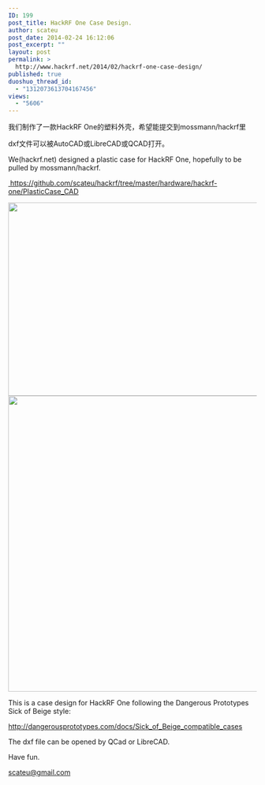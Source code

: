 ```yaml
---
ID: 199
post_title: HackRF One Case Design.
author: scateu
post_date: 2014-02-24 16:12:06
post_excerpt: ""
layout: post
permalink: >
  http://www.hackrf.net/2014/02/hackrf-one-case-design/
published: true
duoshuo_thread_id:
  - "1312073613704167456"
views:
  - "5606"
---
```

我们制作了一款HackRF One的塑料外壳，希望能提交到mossmann/hackrf里

dxf文件可以被AutoCAD或LibreCAD或QCAD打开。

We(hackrf.net) designed a plastic case for HackRF One, hopefully to be pulled by mossmann/hackrf.

<a href="https://github.com/scateu/hackrf/tree/master/hardware/hackrf-one/PlasticCase_CAD"> https://github.com/scateu/hackrf/tree/master/hardware/hackrf-one/PlasticCase_CAD</a>

<img class="alignnone" alt="" src="https://github.com/scateu/hackrf/raw/master/hardware/hackrf-one/PlasticCase_CAD/HackRF_One_Case.png" width="800" height="392" />

<img class="alignnone" alt="" src="https://github.com/scateu/hackrf/raw/master/hardware/hackrf-one/PlasticCase_CAD/Case_With_HackRF.png" width="800" height="600" />

This is a case design for HackRF One following the Dangerous Prototypes Sick of
Beige style:

http://dangerousprototypes.com/docs/Sick_of_Beige_compatible_cases

The dxf file can be opened by QCad or LibreCAD.

Have fun.

scateu@gmail.com